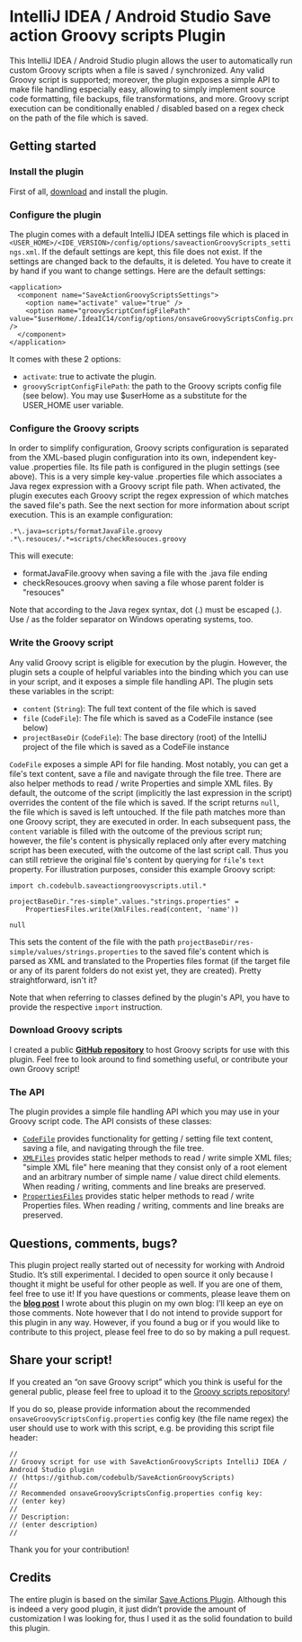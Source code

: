 # IntelliJ IDEA / Android Studio Save action Groovy scripts Plugin
This IntelliJ IDEA / Android Studio plugin allows the user to automatically run custom Groovy scripts when a file is saved / synchronized. Any valid Groovy script is supported; moreover, the plugin exposes a simple API to make file handling especially easy, allowing to simply implement source code formatting, file backups, file transformations, and more. Groovy script execution can be conditionally enabled / disabled based on a regex check on the path of the file which is saved.

## Getting started

### Install the plugin

First of all, [download](https://github.com/codebulb/SaveActionGroovyScripts/blob/master/SaveActionGroovyScripts.zip?raw=true) and install the plugin.

### Configure the plugin
The plugin comes with a default IntelliJ IDEA settings file which is placed in ```<USER_HOME>/<IDE_VERSION>/config/options/saveactionGroovyScripts_settings.xml```. If the default settings are kept, this file does not exist. If the settings are changed back to the defaults, it is deleted. You have to create it by hand if you want to change settings. Here are the default settings:

	<application>
	  <component name="SaveActionGroovyScriptsSettings">
		<option name="activate" value="true" />
		<option name="groovyScriptConfigFilePath" value="$userHome/.IdeaIC14/config/options/onsaveGroovyScriptsConfig.properties" />
	  </component>
	</application>

It comes with these 2 options:

- ```activate```: true to activate the plugin.
- ```groovyScriptConfigFilePath```: the path to the Groovy scripts config file (see below). You may use $userHome as a substitute for the USER_HOME user variable.

### Configure the Groovy scripts
In order to simplify configuration, Groovy scripts configuration is separated from the XML-based plugin configuration into its own, independent key-value .properties file. Its file path is configured in the plugin settings (see above). This is a very simple key-value .properties file which associates a Java regex expression with a Groovy script file path.
When activated, the plugin executes each Groovy script the regex expression of which matches the saved file's path. See the next section for more information about script execution.
This is an example configuration:

	.*\.java=scripts/formatJavaFile.groovy
	.*\.resouces/.*=scripts/checkResouces.groovy

This will execute:

- formatJavaFile.groovy when saving a file with the .java file ending
- checkResouces.groovy when saving a file whose parent folder is "resouces"

Note that according to the Java regex syntax, dot (.) must be escaped (\.). Use / as the folder separator on Windows operating systems, too.

### Write the Groovy script
Any valid Groovy script is eligible for execution by the plugin. However, the plugin sets a couple of helpful variables into the binding which you can use in your script, and it exposes a simple file handling API.
The plugin sets these variables in the script:

- ```content``` (```String```): The full text content of the file which is saved
- ```file``` (```CodeFile```): The file which is saved as a CodeFile instance (see below)
- ```projectBaseDir``` (```CodeFile```): The base directory (root) of the IntelliJ project of the file which is saved as a CodeFile instance

```CodeFile``` exposes a simple API for file handing. Most notably, you can get a file's text content, save a file and navigate through the file tree. There are also helper methods to read / write Properties and simple XML files.
By default, the outcome of the script (implicitly the last expression in the script) overrides the content of the file which is saved. If the script returns ```null```, the file which is saved is left untouched.
If the file path matches more than one Groovy script, they are executed in order. In each subsequent pass, the ```content``` variable is filled with the outcome of the previous script run; however, the file's content is physically replaced only after every matching script has been executed, with the outcome of the last script call. Thus you can still retrieve the original file's content by querying for ```file```'s ```text``` property.
For illustration purposes, consider this example Groovy script:

	import ch.codebulb.saveactiongroovyscripts.util.*
	
	projectBaseDir."res-simple".values."strings.properties" = 
		PropertiesFiles.write(XmlFiles.read(content, 'name'))
	
	null

This sets the content of the file with the path ```projectBaseDir/res-simple/values/strings.properties``` to the saved file's content which is parsed as XML and translated to the Properties files format (if the target file or any of its parent folders do not exist yet, they are created). Pretty straightforward, isn't it?

Note that when referring to classes defined by the plugin's API, you have to provide the respective ```import``` instruction.

### Download Groovy scripts
I created a public [**GitHub repository**](https://github.com/codebulb/SaveActionGroovyScriptsRepository) to host Groovy scripts for use with this plugin. Feel free to look around to find something useful, or contribute your own Groovy script!

### The API
The plugin provides a simple file handling API which you may use in your Groovy script code. The API consists of these classes:
- [```CodeFile```](http://codebulb.github.io/pages/2015/06/SaveActionGroovyScripts/doc/ch/codebulb/saveactiongroovyscripts/model/CodeFile.html) provides functionality for getting / setting file text content, saving a file, and navigating through the file tree.
- [```XMLFiles```](http://codebulb.github.io/pages/2015/06/SaveActionGroovyScripts/doc/ch/codebulb/saveactiongroovyscripts/util/XmlFiles.html) provides static helper methods to read / write simple XML files; "simple XML file" here meaning that they consist only of a root element and an arbitrary number of simple name / value direct child elements. When reading / writing, comments and line breaks are preserved.
- [```PropertiesFiles```](http://codebulb.github.io/pages/2015/06/SaveActionGroovyScripts/doc/ch/codebulb/saveactiongroovyscripts/util/PropertiesFiles.html) provides static helper methods to read / write Properties files. When reading / writing, comments and line breaks are preserved.

## Questions, comments, bugs?
This plugin project really started out of necessity for working with Android Studio. It’s still experimental. I decided to open source it only because I thought it might be useful for other people as well. If you are one of them, feel free to use it!
If you have questions or comments, please leave them on the [**blog post**](http://www.codebulb.ch/2015/06/intellij-idea-android-studio-plugin-save-action-groovy-scripts.html) I wrote about this plugin on my own blog: I’ll keep an eye on those comments. Note however that I do not intend to provide support for this plugin in any way.
However, if you found a bug or if you would like to contribute to this project, please feel free to do so by making a pull request.

## Share your script!
If you created an “on save Groovy script” which you think is useful for the general public, please feel free to upload it to the [Groovy scripts repository](https://github.com/codebulb/SaveActionGroovyScriptsRepository)!

If you do so, please provide information about the recommended ```onsaveGroovyScriptsConfig.properties``` config key (the file name regex) the user should use to work with this script, e.g. be providing this script file header:

	// 
	// Groovy script for use with SaveActionGroovyScripts IntelliJ IDEA / Android Studio plugin
	// (https://github.com/codebulb/SaveActionGroovyScripts)
	// 
	// Recommended onsaveGroovyScriptsConfig.properties config key:
	// (enter key)
	// 
	// Description:
	// (enter description)
	// 

Thank you for your contribution!

## Credits
The entire plugin is based on the similar [Save Actions Plugin](https://github.com/dubreuia/intellij-plugin-save-actions). Although this is indeed a very good plugin, it just didn’t provide the amount of customization I was looking for, thus I used it as the solid foundation to build this plugin.
